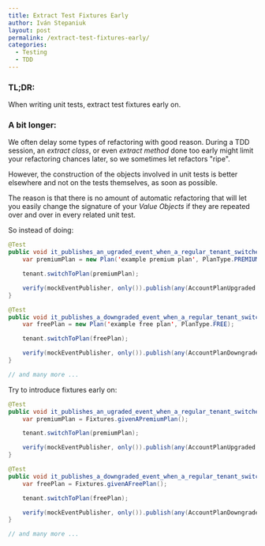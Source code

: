 ```yaml
---
title: Extract Test Fixtures Early
author: Iván Stepaniuk
layout: post
permalink: /extract-test-fixtures-early/
categories:
  - Testing
  - TDD
---
```


### TL;DR:
When writing unit tests, extract test fixtures early on.

### A bit longer:
We often delay some types of refactoring with good reason. During a TDD session, 
an _extract class_, or even _extract method_ done too early might limit your 
refactoring chances later, so we sometimes let refactors "ripe".

However, the construction of the objects involved in unit tests is better elsewhere and
not on the tests themselves, as soon as possible.

The reason is that there is no amount of automatic refactoring that will let you easily change 
the signature of your _Value Objects_ if they are repeated over and over in every related unit
test. 

So instead of doing:
```java
@Test
public void it_publishes_an_ugraded_event_when_a_regular_tenant_switches_to_premium() {
    var premiumPlan = new Plan('example premium plan', PlanType.PREMIUM);

    tenant.switchToPlan(premiumPlan);

    verify(mockEventPublisher, only()).publish(any(AccountPlanUpgraded.class));
}

@Test
public void it_publishes_a_downgraded_event_when_a_regular_tenant_switches_to_a_free_plan() {
    var freePlan = new Plan('example free plan', PlanType.FREE);

    tenant.switchToPlan(freePlan);

    verify(mockEventPublisher, only()).publish(any(AccountPlanDowngraded.class));
}

// and many more ... 
```

Try to introduce fixtures early on: 

```java
@Test
public void it_publishes_an_ugraded_event_when_a_regular_tenant_switches_to_premium() {
    var premiumPlan = Fixtures.givenAPremiumPlan();

    tenant.switchToPlan(premiumPlan);

    verify(mockEventPublisher, only()).publish(any(AccountPlanUpgraded.class));
}

@Test
public void it_publishes_a_downgraded_event_when_a_regular_tenant_switches_to_a_free_plan() {
    var freePlan = Fixtures.givenAFreePlan();

    tenant.switchToPlan(freePlan);

    verify(mockEventPublisher, only()).publish(any(AccountPlanDowngraded.class));
}

// and many more ... 
```

